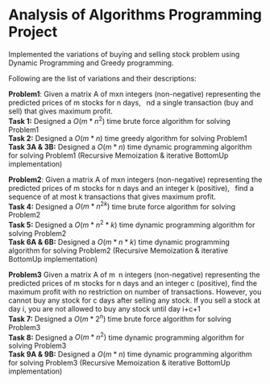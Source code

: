 # Analysis of Algorithms Programming Project

Implemented the variations of buying and selling stock problem using Dynamic Programming and Greedy programming.  

Following are the list of variations and their descriptions:  

**Problem1**: Given a matrix A of mxn integers (non-negative) representing the predicted prices of m
stocks for n days,  nd a single transaction (buy and sell) that gives maximum profit.  
**Task 1:** Designed a $O(m * n^2)$ time brute force algorithm for solving Problem1  
**Task 2:** Designed a $O(m * n)$ time greedy algorithm for solving Problem1  
**Task 3A & 3B:** Designed a $O(m * n)$ time dynamic programming algorithm for solving Problem1 (Recursive Memoization & iterative BottomUp implementation) 

**Problem2**: Given a matrix A of mxn integers (non-negative) representing the predicted prices of m
stocks for n days and an integer k (positive),  find a sequence of at most k transactions
that gives maximum profit.  
**Task 4:** Designed a $O(m * n^{2k})$ time brute force algorithm for solving Problem2  
**Task 5:** Designed a $O(m * n^2 * k)$ time dynamic programming algorithm for solving Problem2  
**Task 6A & 6B:** Designed a $O(m * n * k)$ time dynamic programming algorithm for solving Problem2 (Recursive Memoization & iterative BottomUp implementation)   

**Problem3** Given a matrix A of m n integers (non-negative) representing the predicted prices of m
stocks for n days and an integer c (positive), find the maximum profit with no restriction
on number of transactions. However, you cannot buy any stock for c days after selling any
stock. If you sell a stock at day i, you are not allowed to buy any stock until day i+c+1  
**Task 7:** Designed a $O(m * 2^n)$ time brute force algorithm for solving Problem3  
**Task 8:** Designed a $O(m * n^2)$ time dynamic programming algorithm for solving Problem3  
**Task 9A & 9B:** Designed a $O(m * n)$ time dynamic programming algorithm for solving Problem3 (Recursive Memoization & iterative BottomUp implementation)  
